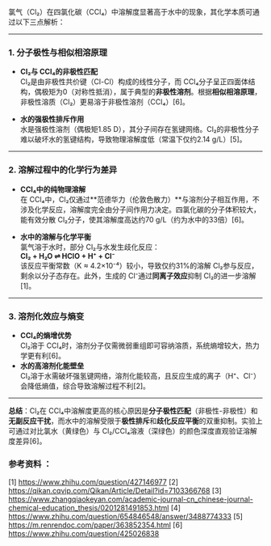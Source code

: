 氯气（Cl₂）在四氯化碳（CCl₄）中溶解度显著高于水中的现象，其化学本质可通过以下三点解析：

---

### **1. 分子极性与相似相溶原理**  
- **Cl₂与 CCl₄的非极性匹配**  
  Cl₂是由非极性共价键（Cl-Cl）构成的线性分子，而 CCl₄分子呈正四面体结构，偶极矩为0（对称性抵消），属于典型的**非极性溶剂**。根据**相似相溶原理**，非极性溶质（Cl₂）更易溶于非极性溶剂（CCl₄）[6]。
  
- **水的强极性排斥作用**  
  水是强极性溶剂（偶极矩1.85 D），其分子间存在氢键网络。Cl₂的非极性分子难以破坏水的氢键结构，导致物理溶解度低（常温下仅约2.14 g/L）[5]。

---

### **2. 溶解过程中的化学行为差异**  
- **CCl₄中的纯物理溶解**  
  在 CCl₄中，Cl₂仅通过**范德华力（伦敦色散力）**与溶剂分子相互作用，不涉及化学反应，溶解度完全由分子间作用力决定。四氯化碳的分子体积较大，能有效分散 Cl₂分子，使其溶解度高达约70 g/L（约为水中的33倍）[6]。
  
- **水中的溶解与化学平衡**  
  氯气溶于水时，部分 Cl₂与水发生歧化反应：  
  **Cl₂ + H₂O ⇌ HClO + H⁺ + Cl⁻**  
  该反应平衡常数（K ≈ 4.2×10⁻⁴）较小，导致仅约31%的溶解 Cl₂参与反应，剩余以分子态存在。此外，生成的 Cl⁻通过**同离子效应**抑制 Cl₂的进一步溶解[1]。

---

### **3. 溶剂化效应与熵变**  
- **CCl₄的熵增优势**  
  Cl₂溶于 CCl₄时，溶剂分子仅需微弱重组即可容纳溶质，系统熵增较大，热力学更有利[6]。  
- **水的高溶剂化能壁垒**  
  Cl₂溶于水需破坏强氢键网络，溶剂化能较高，且反应生成的离子（H⁺、Cl⁻）会降低熵值，综合导致溶解过程不利[2]。

---

**总结**：Cl₂在 CCl₄中溶解度更高的核心原因是**分子极性匹配**（非极性-非极性）和**无副反应干扰**，而水中的溶解受限于**极性排斥**和**歧化反应平衡**的双重抑制。实验上可通过对比氯水（黄绿色）与 Cl₂/CCl₄溶液（深绿色）的颜色深度直观验证溶解度差异[6]。

### 参考资料 ：
[1] https://www.zhihu.com/question/427146977
[2] https://qikan.cqvip.com/Qikan/Article/Detail?id=7103366768
[3] https://www.zhangqiaokeyan.com/academic-journal-cn_chinese-journal-chemical-education_thesis/0201281491853.html
[4] https://www.zhihu.com/question/654846548/answer/3488774333
[5] https://m.renrendoc.com/paper/363852354.html
[6] https://www.zhihu.com/question/425026838